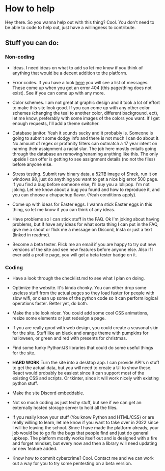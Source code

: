 # How to help

Hey there. So you wanna help out with this thing? Cool. You don't need to be able to code to help out, just have a willingness to contribute.

## Stuff you can do:

### Non-coding

- Ideas. I need ideas on what to add so let me know if you think of anything that would be a decent addition to the platform.

- Error codes. If you have a look [here](https://github.com/ReCore-sys/ASMShare/blob/main/app.py#L96) you will see a list of messages. These come up when you get an error 404 (this page/thing does not exist). See if you can come up with any more.

- Color schemes. I am not great at graphic design and it took a lot of effort to make this site look good. If you can come up with any other color schemes (changing the teal to another color, different background, ect), let me know, preferably with some images of the colors you want. If I get enough requests, I'll add a theme switcher.

- Database janitor. Yeah it sounds sucky and it probably is. Someone is going to submit some dodgy info and there is not much I can do about it. No amount of regex or profanity filters can outmatch a 17 year intent on naming their assignment a racial slur. The job here mostly entails going through the database an removing/renaming anything like this. The only upside I can offer is getting to see assignment details (no not the files) before anyone else.

- Stress testing. Submit raw binary data, a 52TB image of Shrek, run it on windows 98, just do anything you want to get a nice big error 500 page. If you find a bug before someone else, I'll buy you a lollipop. I'm not joking. Let me know about a bug you found and how to reproduce it, and you can choose a chupachup flavor. (Yeah conditions apply).

- Come up with ideas for Easter eggs. I wanna stick Easter eggs in this thing, so let me know if you can think of any ideas.

- Have problems so I can stick stuff in the FAQ. Ok I'm joking about having problems, but if have any ideas for what sorta thing I can put in the FAQ, give me a shout or flick me a message on Discord, Insta or just a text (linked in readme).

- Become a beta tester. Flick me an email if you are happy to try out new versions of the site and see new features before anyone else. Also if I ever add a profile page, you will get a beta tester badge on it.

### Coding

- Have a look through the checklist.md to see what I plan on doing.

- Optimize the website. It's kinda chonky. You can either drop some useless stuff from the actual pages so they load faster for people with slow wifi, or clean up some of the python code so it can perform logical operations faster. Better yet, do both.

- Make the site look nicer. You could add some cool CSS animations, resize some elements or just redesign a page.

- If you are really good with web design, you could create a seasonal skin for the site. Stuff like an black and orange theme with pumpkins for halloween, or green and red with presents for christmas.

- Find some funky Python/JS libraries that could do some useful things for the site.

- <strong>HARD WORK</strong> Turn the site into a desktop app. I can provide API's n stuff to get the actual data, but you will need to create a UI to show these. React would probably be easiest since it can support most of the existing CSS and scripts. Or tkinter, since it will work nicely with existing python stuff.

- Make the site Discord embeddable.

- Not so much coding as just techy stuff, but see if we can get an externally hosted storage server to hold all the files.

- If you really know your stuff (You know Python and HTML/CSS) or are really willing to learn, let me know if you want to take over in 2022 since I will be leaving the school. Since I have made the platform already, your job would be to go fix the bugs that people find and just do general upkeep. The platform mostly works itself out and is designed with a fire and forget mindset, but every now and then a library will need updating or new feature added.

- Know how to commit cybercrime? Cool. Contact me and we can work out a way for you to try some pentesting on a beta version.
